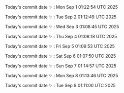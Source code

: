 Today's commit date ✨ : Mon Sep 1 01:22:54 UTC 2025 

Today's commit date ✨ : Tue Sep 2 01:12:49 UTC 2025 

Today's commit date ✨ : Wed Sep 3 01:08:45 UTC 2025 

Today's commit date ✨ : Thu Sep 4 01:08:18 UTC 2025 

Today's commit date ✨ : Fri Sep 5 01:09:53 UTC 2025 

Today's commit date ✨ : Sat Sep 6 01:07:50 UTC 2025 

Today's commit date ✨ : Sun Sep 7 01:14:57 UTC 2025 

Today's commit date ✨ : Mon Sep 8 01:13:46 UTC 2025 

Today's commit date ✨ : Tue Sep 9 01:11:00 UTC 2025 


